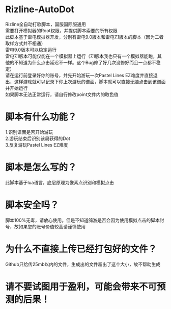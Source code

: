 # Rizline-AutoDot
Rizline全自动打歌脚本，国服国际服通用<br>
需要打开模拟器的Root权限，并提供脚本索要的所有权限<br>
此脚本基于雷电模拟器开发，分别有雷电9.0版本和雷电7.1版本的脚本（因为二者取样方式并不相通）<br>
雷电9.0版本可以稳定运行<br>
雷电7.1版本可能仅能在一个模拟器上运行（7.1版本我也只有一个模拟器能跑，其他的不知道为什么点击延迟不一样。这个Bug修了好几次没修好而且一点都不稳定）<br>
请在运行前登录好你的账号，并先开始游玩一次Pastel Lines EZ难度并直接退出，这样游戏就可以记录下你上次游玩的谱面，脚本就可以直接无脑点击到该谱面并开始运行<br>
如果脚本无法正常运行，请自行修改point文件内的取色值

# 脚本有什么功能？
1.识别谱面是否开始游玩<br>
2.游玩结束后识别该局获得的Dot<br>
3.反复游玩Pastel Lines EZ难度<br>

# 脚本是怎么写的？
此脚本基于lua语言，底层原理为像素点识别和模拟点击

# 脚本安全吗？
脚本100%无毒，请放心使用。但是不知道鸽游是否会因为使用模拟点击的脚本封号，故如果您的账号价值较高请谨慎使用

# 为什么不直接上传已经打包好的文件？
Github只给传25mb以内的文件，生成出的文件超出了这个大小，故不帮助生成

# 请不要试图用于盈利，可能会带来不可预测的后果！

